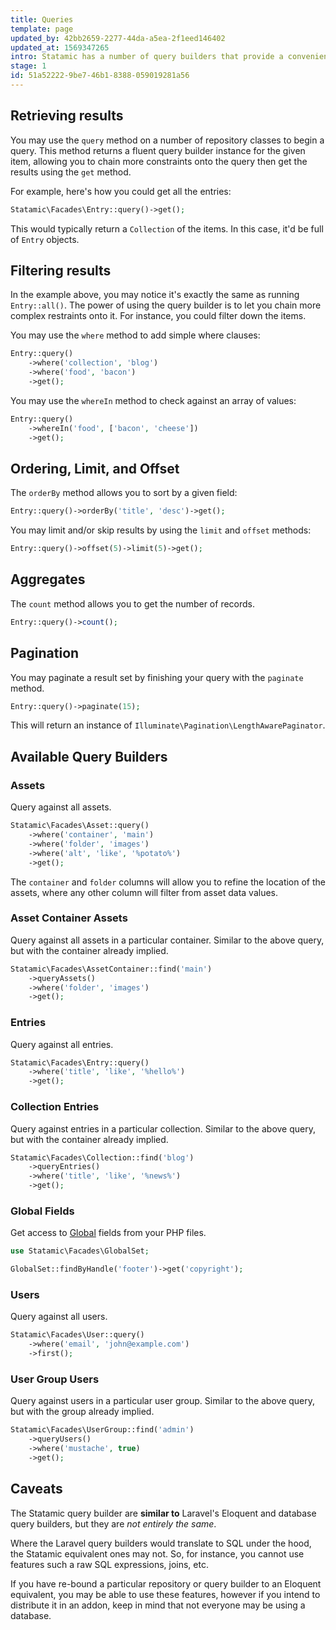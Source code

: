 ```yaml
---
title: Queries
template: page
updated_by: 42bb2659-2277-44da-a5ea-2f1eed146402
updated_at: 1569347265
intro: Statamic has a number of query builders that provide a convenient, fluent interface for retrieving data. It's very similar to Eloquent in Laravel.
stage: 1
id: 51a52222-9be7-46b1-8388-059019281a56
---
```

## Retrieving results

You may use the `query` method on a number of repository classes to begin a query. This method returns a fluent query builder instance for the given item, allowing you to chain more constraints onto the query then get the results using the `get` method.

For example, here's how you could get all the entries:

``` php
Statamic\Facades\Entry::query()->get();
```

This would typically return a `Collection` of the items. In this case, it'd be full of `Entry` objects.


## Filtering results

In the example above, you may notice it's exactly the same as running `Entry::all()`. The power of using the query builder is to let you chain more complex restraints onto it. For instance, you could filter down the items.

You may use the `where` method to add simple where clauses:

``` php
Entry::query()
    ->where('collection', 'blog')
    ->where('food', 'bacon')
    ->get();
```

You may use the `whereIn` method to check against an array of values:

``` php
Entry::query()
    ->whereIn('food', ['bacon', 'cheese'])
    ->get();
```

## Ordering, Limit, and Offset

The `orderBy` method allows you to sort by a given field:

``` php
Entry::query()->orderBy('title', 'desc')->get();
```

You may limit and/or skip results by using the `limit` and `offset` methods:

``` php
Entry::query()->offset(5)->limit(5)->get();
```

## Aggregates

The `count` method allows you to get the number of records.

``` php
Entry::query()->count();
```


## Pagination

You may paginate a result set by finishing your query with the `paginate` method.

``` php
Entry::query()->paginate(15);
```

This will return an instance of `Illuminate\Pagination\LengthAwarePaginator`.


## Available Query Builders

### Assets

Query against all assets.

``` php
Statamic\Facades\Asset::query()
    ->where('container', 'main')
    ->where('folder', 'images')
    ->where('alt', 'like', '%potato%')
    ->get();
```

The `container` and `folder` columns will allow you to refine the location of the assets, where any other column will filter from asset data values.

### Asset Container Assets

Query against all assets in a particular container.
Similar to the above query, but with the container already implied.

``` php
Statamic\Facades\AssetContainer::find('main')
    ->queryAssets()
    ->where('folder', 'images')
    ->get();
```

### Entries

Query against all entries.

``` php
Statamic\Facades\Entry::query()
    ->where('title', 'like', '%hello%')
    ->get();
```

### Collection Entries

Query against entries in a particular collection.
Similar to the above query, but with the container already implied.

``` php
Statamic\Facades\Collection::find('blog')
    ->queryEntries()
    ->where('title', 'like', '%news%')
    ->get();
```

### Global Fields

Get access to [Global](/globals) fields from your PHP files.

``` php
use Statamic\Facades\GlobalSet;

GlobalSet::findByHandle('footer')->get('copyright');
```

### Users

Query against all users.

``` php
Statamic\Facades\User::query()
    ->where('email', 'john@example.com')
    ->first();
```

### User Group Users

Query against users in a particular user group.
Similar to the above query, but with the group already implied.

``` php
Statamic\Facades\UserGroup::find('admin')
    ->queryUsers()
    ->where('mustache', true)
    ->get();
```


## Caveats

The Statamic query builder are **similar to** Laravel's Eloquent and database query builders, but they are _not entirely the same_.

Where the Laravel query builders would translate to SQL under the hood, the Statamic equivalent ones may not. So, for instance, you
cannot use features such a raw SQL expressions, joins, etc.

If you have re-bound a particular repository or query builder to an Eloquent equivalent, you may be able to use these features,
however if you intend to distribute it in an addon, keep in mind that not everyone may be using a database.

